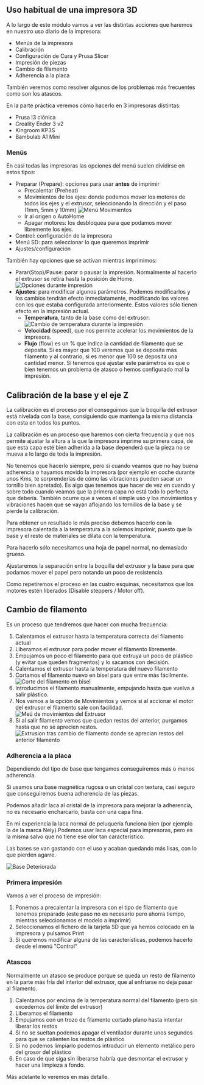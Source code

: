 ## Uso habitual de una impresora 3D

A lo largo de este módulo vamos a ver las distintas acciones que haremos en nuestro uso diario de la impresora:

* Menús de la impresora
* Calibración
* Configuración de Cura y Prusa Slicer
* Impresión de piezas
* Cambio de filamento
* Adherencia a la placa

También veremos como resolver algunos de los problemas más frecuentes como son los atascos.

En la parte práctica veremos cómo hacerlo en 3 impresoras distintas:

* Prusa I3 clónica
* Creality Ender 3 v2
* Kingroom KP3S
* Bambulab A1 Mini

### Menús

En casi todas las impresoras las opciones del menú suelen dividirse en estos tipos:

* Preparar (Prepare): opciones para usar **antes** de imprimir
    * Precalentar (Preheat)
    * Movimientos de los ejes: donde podemos mover los motores de todos los ejes y el extrusor, seleccionando la dirección y el paso (1mm, 5mm y 10mm)
    ![Menú Movimientos](./images/MenuMovimientos.jpg)
    * Ir al origen o AutoHome
    * Apagar motores: los desbloquea para que podamos mover libremente los ejes.
* Control: configuración de la impresora
* Menú SD: para seleccionar lo que queremos imprimir
* Ajustes/configuración

También hay opciones que se activan mientras imprimimos:

* Parar(Stop)/Pause: parar o pausar la impresión. Normalmente al hacerlo el extrusor se retira hasta la posición de Home.
![Opciones durante impresión](./images/OpcionesDuranteImpresion1.jpg)
* **Ajustes**: para modificar algunos parámetros. Podemos modificarlos y los cambios tendrán efecto inmediatamente, modificando los valores con los que estaba configurada anteriormente. Estos valores sólo tienen efecto en la impresión actual. 
    * **Temperatura**, tanto de la base como del extrusor:
    ![Cambio de temperatura durante la impresión](./images/OpcionesDuranteImpresionTemperatura.jpg)
    * **Velocidad** (speed), que nos permite acelerar los movimientos de la impresora.
    * **Flujo** (flow) es un % que indica la cantidad de filamento que se deposita. Si es mayor que 100 veremos que se deposita más filamento y al contrario, si es menor que 100 se deposita una cantidad menor.
    Si tenemos que ajustar este parámetros es que o bien tenemos un problema de atasco o hemos configurado mal la impresión.

## Calibración de la base y el eje Z

La calibración es el proceso por el conseguimos que la boquilla del extrusor está nivelada con la base, consiguiendo que mantenga la misma distancia con esta en todos los puntos.

La calibración es un proceso que haremos con cierta frecuencia y que nos permite ajustar la altura a la que la impresora imprime su primera capa, de que esta capa esté bien adherida a la base dependerá que la pieza no se mueva a lo largo de toda la impresión.

No tenemos que hacerlo siempre, pero si cuando veamos que no hay buena adherencia o hayamos movido la impresora (por ejemplo en coche durante unos Kms, te sorprenderías de cómo las vibraciones pueden sacar un tornillo bien apretado). Es algo que tenemos que hacer de vez en cuando y sobre todo cuando veamos que la primera capa no está todo lo perfecta que debería. También ocurre que a veces el simple uso y los movimientos y vibraciones hacen que se vayan aflojando los tornillos de la base y se pierde la calibración.

Para obtener un resultado lo más preciso debemos hacerlo con la impresora calentada a la temperatura a la solemos imprimir, puesto que la base y el resto de materiales se dilata con la temperatura.

Para hacerlo sólo necesitamos una hoja de papel normal, no demasiado grueso. 

Ajustaremos la separación entre la boquilla del extrusor y la base para que podamos mover el papel pero notando un poco de resistencia.

Como repetiremos el proceso en las cuatro esquinas, necesitamos que los motores estén liberados (Disable steppers / Motor off).

## Cambio de filamento

Es un proceso que tendremos que hacer con mucha frecuencia:

1. Calentamos el extrusor hasta la temperatura correcta del filamento actual
1. Liberamos el extrusor para poder mover el filamento libremente.
1. Empujamos un poco el filamento para que extruya un poco de plástico (y evitar que queden fragmentos) y lo sacamos con decisión.
1. Calentamos el extrusor hasta la temperatura del nuevo filamento
1. Cortamos el filamento nuevo en bisel para que entre más fácilmente.
![Corte del filamento en bisel](./images/FilamentoBisel.jpg)
1. Introducimos el filamento manualmente, empujando hasta que vuelva a salir plástico.
1. Nos vamos a la opción de Movimientos y vemos si al accionar el motor del extrusor el filamento sale con facilidad. 
![Meú de movimientos del Extrusor](./images/MenuMovimientosExtrusor.jpg)
1. Si al salir filamento vemos que quedan restos del anterior, purgamos hasta que no se aprecien restos.
![Extrusion tras cambio de filamento donde se aprecian restos del anterior filamento](./images/ExtursionCambioFilamento2.jpg)

### Adherencia a la placa

Dependiendo del tipo de base que tengamos conseguiremos más o menos adherencia. 

Si usamos una base magnética rugosa o un cristal con textura, casi seguro que conseguiremos buena adherencia de las piezas.

Podemos añadir laca al cristal de la impresora para mejorar la adherencia, no es necesario encharcarlo, basta con una capa fina.

En mi experiencia la laca normal de peluquería funciona bien (por ejemplo la de la marca Nely).Podemos usar laca especial para impresoras, pero es la misma salvo que no tiene ese olor tan característico.

Las bases se van gastando con el uso y acaban quedando más lisas, con lo que pierden agarre.

![Base Deteriorada](./images/baseDeteriorada.jpg)

### Primera impresión

Vamos a ver el proceso de impresión:

1. Ponemos a precalentar la impresora con el tipo de filamento que tenemos preparado (este paso no es necesario pero ahorra tiempo, mientras seleccionamos el modelo a imprimir)
1. Seleccionamos el fichero de la tarjeta SD que ya hemos colocado en la impresora y pulsamos Print
1. Si queremos modificar alguna de las características, podemos hacerlo desde el menú "Control"

### Atascos

Normalmente un atasco se produce porque se queda un resto de filamento en la parte más fría del interior del extrusor, que al enfriarse no deja pasar al filamento.

1. Calentamos por encima de la temperatura normal del filamento (pero sin excedernos del límite del extrusor)
1. Liberamos el filamento
1. Empujamos con un trozo de filamento cortado plano hasta intentar liberar los restos
1. Si no se sueltan podemos apagar el ventilador durante unos segundos para que se calienten los restos de plástico
1. Si no podemos limpiarlo podemos introducir un elemento metálico pero del grosor del plástico
1. En caso de que siga sin liberarse habría que desmontar el extrusor y hacer una limpieza a fondo.

Más adelante lo veremos en más detalle.
